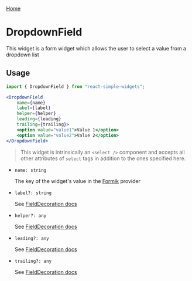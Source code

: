 [Home](../../../README.md)

# DropdownField

This widget is a form widget which allows the user to select a value from a dropdown list

## Usage

```jsx
import { DropdownField } from "react-simple-widgets";

<DropdownField
    name={name}
    label={label}
    helper={helper}
    leading={leading}
    trailing={trailing}>
    <option value="value1">Value 1</option>
    <option value="value2">Value 2</option>
</DropdownField>
```

> This widget is intrinsically an `<select />` component and accepts all other attributes of
> `select` tags in addition to the ones specified here.

-   `name: string`

    The key of the widget's value in the [Formik](https://jaredpalmer.com/formik/) provider

- `label?: string`

  See [FieldDecoration docs](../field-decoration/field-decoration-usage.md)

-   `helper?: any`

    See [FieldDecoration docs](../field-decoration/field-decoration-usage.md)

-   `leading?: any`

    See [FieldDecoration docs](../field-decoration/field-decoration-usage.md)

-   `trailing?: any`

    See [FieldDecoration docs](../field-decoration/field-decoration-usage.md)
